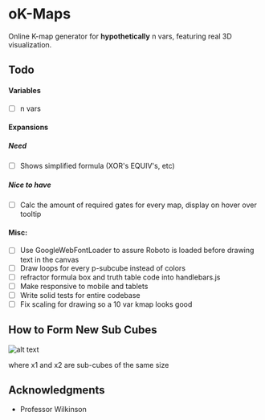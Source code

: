 # oK-Maps

Online K-map generator for **hypothetically** n vars, featuring real 3D visualization.

## Todo
#### Variables
- [ ] n vars

#### Expansions
##### Need
- [ ] Shows simplified formula (XOR's EQUIV's, etc)

##### Nice to have
- [ ] Calc the amount of required gates for every map, display on hover over tooltip

#### Misc:
- [ ] Use GoogleWebFontLoader to assure Roboto is loaded before drawing text in the canvas
- [ ] Draw loops for every p-subcube instead of colors
- [ ] refractor formula box and truth table code into handlebars.js
- [ ] Make responsive to mobile and tablets
- [ ] Write solid tests for entire codebase
- [ ] Fix scaling for drawing so a 10 var kmap looks good

<!--## License

This project is licensed under the MIT License - see the [LICENSE.md](LICENSE.md) file for details-->

## How to Form New Sub Cubes

![alt text](https://latex.codecogs.com/gif.latex?|&space;\sum&space;_{x1}&space;-&space;\sum&space;_{x2}&space;|&space;\in&space;2^n "Formula")

where x1 and x2 are sub-cubes of the same size


## Acknowledgments
* Professor Wilkinson
